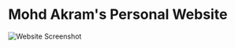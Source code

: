 # Mohd Akram's Personal Website

![Website Screenshot]("Git_Project/PortFolio_Akram/Project_Portfolio/Screenshot/Site.png")

